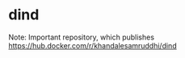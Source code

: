 # dind

Note: Important repository, which publishes https://hub.docker.com/r/khandalesamruddhi/dind
